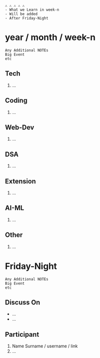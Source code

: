 ```
⚠️ ⚠️ ⚠️ ⚠️ ⚠️
- What we Learn in week-n
- Will be added
- After Friday-Night
```

# year / month / week-n

```
Any Additional NOTEs
Big Event
etc
```

## Tech

1. ...

## Coding

1. ...

## Web-Dev

1. ...

## DSA

1. ...

## Extension

1. ...

## AI-ML

1. ...

## Other

1. ...

# Friday-Night

```
Any Additional NOTEs
Big Event
etc
```

## Discuss On

* ...
* ...

## Participant

1. Name Surname / username / link
2. ...
